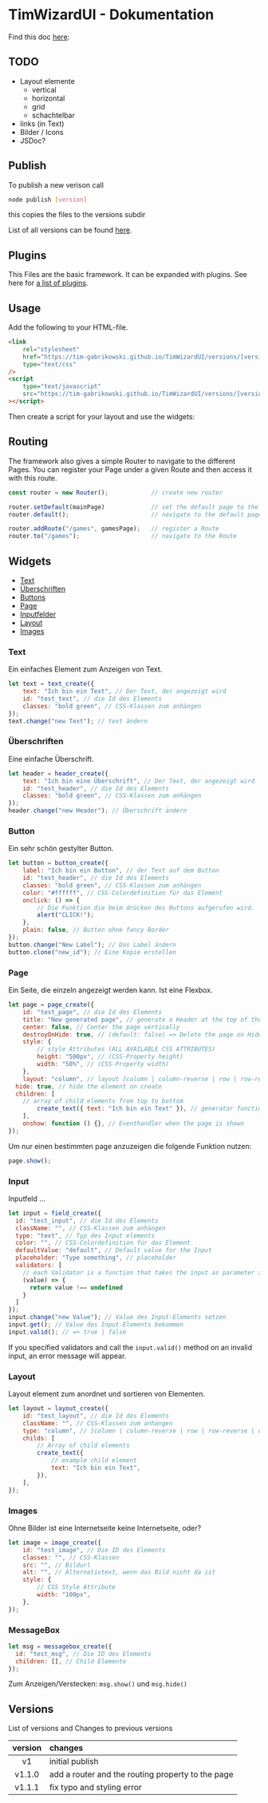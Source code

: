# TimWizardUI - Dokumentation

Find this doc [here](https://tim-gabrikowski.github.io/TimWizardUI/):

## TODO

- Layout elemente
  - vertical
  - horizontal
  - grid
  - schachtelbar
- links (in Text)
- Bilder / Icons
- JSDoc?

## Publish

To publish a new verison call

```bash
node publish [version]
```

this copies the files to the versions subdir

List of all versions can be found [here](#versions).

## Plugins

This Files are the basic framework. It can be expanded with plugins. See here
for [a list of plugins](./plugins/README.md).

## Usage

Add the following to your HTML-file.

```html
<link
	rel="stylesheet"
	href="https://tim-gabrikowski.github.io/TimWizardUI/versions/[version]/style.css"
	type="text/css"
/>
<script
	type="text/javascript"
	src="https://tim-gabrikowski.github.io/TimWizardUI/versions/[version]/script.js"
></script>
```

Then create a script for your layout and use the widgets:

## Routing

The framework also gives a simple Router to navigate to the different Pages.
You can register your Page under a given Route and then access it with this route.

```js
const router = new Router();            // create new router

router.setDefault(mainPage)             // set the default page to the mainPage
router.default();                       // navigate to the default page

router.addRoute("/games", gamesPage);   // register a Route
router.to("/games");                    // navigate to the Route
```

## Widgets

- [Text](#text)
- [Überschriften](#überschriften)
- [Buttons](#button)
- [Page](#page)
- [Inputfelder](#input)
- [Layout](#layout)
- [Images](#images)

### Text

Ein einfaches Element zum Anzeigen von Text.

```javascript
let text = text_create({
	text: "Ich bin ein Text", // Der Text, der angezeigt wird
	id: "test_text", // die Id des Elements
	classes: "bold green", // CSS-Klassen zum anhängen
});
text.change("new Text"); // text ändern
```

### Überschriften

Eine einfache Überschrift.

```javascript
let header = header_create({
	text: "Ich bin eine Überschrift", // Der Text, der angezeigt wird
	id: "test_header", // die Id des Elements
	classes: "bold green", // CSS-Klassen zum anhängen
});
header.change("new Header"); // Überschrift ändern
```

### Button

Ein sehr schön gestylter Button.

```javascript
let button = button_create({
	label: "Ich bin ein Button", // der Text auf dem Button
	id: "test_header", // die Id des Elements
	classes: "bold green", // CSS-Klassen zum anhängen
	color: "#ffffff", // CSS-Colordefinition für das Element
	onclick: () => {
		// Die Funktion die beim drücken des Buttons aufgerufen wird.
		alert("CLICK!");
	},
	plain: false, // Button ohne fancy Border
});
button.change("New Label"); // Das Label ändern
button.clone("new_id"); // Eine Kopie erstellen
```

### Page

Ein Seite, die einzeln angezeigt werden kann. Ist eine Flexbox.

```javascript
let page = page_create({
	id: "test_page", // die Id des Elements
	title: "New generated page", // generate a Header at the top of the page if provided
	center: false, // Center the page vertically
	destroyOnHide: true, // (default: false) => Delete the page on Hide from DOM
	style: {
		// style Attributes (ALL AVAILABLE CSS ATTRIBUTES)
		height: "500px", // (CSS-Property height)
		width: "50%", // (CSS-Property width)
	},
	layout: "column", // layout [column | column-reverse | row | row-reverse | unset] (default; unset)
  hide: true, // hide the element on create
  children: [
    // array of child elements from top to bottom
		create_text({ text: "Ich bin ein Text" }), // generator function of child element
	],
	onshow: function () {}, // Eventhandler when the page is shown
});
```

Um nur einen bestimmten page anzuzeigen die folgende Funktion nutzen:

```javascript
page.show();
```

### Input

Inputfeld ...

```javascript
let input = field_create({
  id: "test_input", // die Id des Elements
  className: "", // CSS-Klassen zum anhängen
  type: "text", // Typ des Input elements
  color: "", // CSS-Colordefinition für das Element
  defaultValue: "default", // Default value for the Input
  placeholder: "Type something", // placeholder
  validators: [
    // each Validator is a function that takes the input as parameter and returns true or false (passed or not)
    (value) => {
      return value !== undefined
    }
  ]
});
input.change("new Value"); // Value des Input-Elements setzen
input.get(); // Value des Input-Elements bekommen
input.valid(); // => true | false
```

If you specified validators and call the `input.valid()` method on an invalid input, an error message will appear.

### Layout

Layout element zum anordnet und sortieren von Elementen.

```javascript
let layout = layout_create({
	id: "test_layout", // die Id des Elements
	className: "", // CSS-Klassen zum anhängen
	type: "column", // [column | column-reverse | row | row-reverse | unset] (default; column)
	childs: [
		// Array of child elements
		create_text({
			// example child element
			text: "Ich bin ein Text",
		}),
	],
});
```

### Images

Ohne Bilder ist eine Internetseite keine Internetseite, oder?

```javascript
let image = image_create({
	id: "test_image", // Die ID des Elements
	classes: "", // CSS-Klassen
	src: "", // Bildurl
	alt: "", // Alternativtext, wenn das Bild nicht da ist
	style: {
		// CSS Style Attribute
		width: "100px",
	},
});
```

### MessageBox

```javascript
let msg = messagebox_create({
  id: "test_msg", // Die ID des Elements
  children: [], // Child Elemente
});
```

Zum Anzeigen/Verstecken: `msg.show()` und `msg.hide()`

## Versions

List of versions and Changes to previous versions

| version | changes                                           |
|:-------:|:--------------------------------------------------|
|   v1    | initial publish                                   |
| v1.1.0  | add a router and the routing property to the page |
| v1.1.1  | fix typo and styling error                        | 

